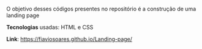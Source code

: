 O objetivo desses códigos presentes no repositório é a construção de uma landing page

**Tecnologias** usadas: HTML e CSS

**Link**: https://fiaviosoares.github.io/Landing-page/
